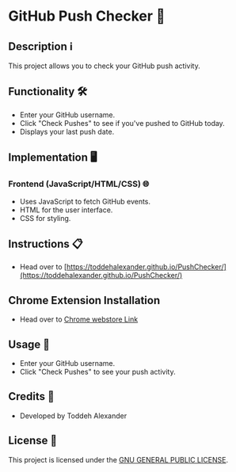 # GitHub Push Checker 🚀

## Description ℹ️

This project allows you to check your GitHub push activity.

## Functionality 🛠️

- Enter your GitHub username.
- Click "Check Pushes" to see if you've pushed to GitHub today.
- Displays your last push date.

## Implementation 🖥️

### Frontend (JavaScript/HTML/CSS) 🌐

- Uses JavaScript to fetch GitHub events.
- HTML for the user interface.
- CSS for styling.

## Instructions 📋

- Head over to [https://toddehalexander.github.io/PushChecker/](https://toddehalexander.github.io/PushChecker/)

## Chrome Extension Installation

- Head over to [Chrome webstore Link](https://chromewebstore.google.com/detail/github-push-checker/ibaagdfbkoopoccnodlnkkiafedkhjkh?hl=en&authuser=0)

## Usage 🚀

- Enter your GitHub username.
- Click "Check Pushes" to see your push activity.

## Credits 🙏

- Developed by Toddeh Alexander

## License 📝

This project is licensed under the [GNU GENERAL PUBLIC LICENSE](LICENSE).
